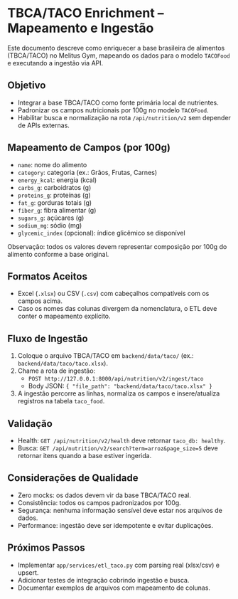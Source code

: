# TBCA/TACO Enrichment – Mapeamento e Ingestão

Este documento descreve como enriquecer a base brasileira de alimentos (TBCA/TACO) no Melitus Gym, mapeando os dados para o modelo `TACOFood` e executando a ingestão via API.

## Objetivo
- Integrar a base TBCA/TACO como fonte primária local de nutrientes.
- Padronizar os campos nutricionais por 100g no modelo `TACOFood`.
- Habilitar busca e normalização na rota `/api/nutrition/v2` sem depender de APIs externas.

## Mapeamento de Campos (por 100g)
- `name`: nome do alimento
- `category`: categoria (ex.: Grãos, Frutas, Carnes)
- `energy_kcal`: energia (kcal)
- `carbs_g`: carboidratos (g)
- `proteins_g`: proteínas (g)
- `fat_g`: gorduras totais (g)
- `fiber_g`: fibra alimentar (g)
- `sugars_g`: açúcares (g)
- `sodium_mg`: sódio (mg)
- `glycemic_index` (opcional): índice glicêmico se disponível

Observação: todos os valores devem representar composição por 100g do alimento conforme a base original.

## Formatos Aceitos
- Excel (`.xlsx`) ou CSV (`.csv`) com cabeçalhos compatíveis com os campos acima.
- Caso os nomes das colunas divergem da nomenclatura, o ETL deve conter o mapeamento explícito.

## Fluxo de Ingestão
1. Coloque o arquivo TBCA/TACO em `backend/data/taco/` (ex.: `backend/data/taco/taco.xlsx`).
2. Chame a rota de ingestão:
   - `POST http://127.0.0.1:8000/api/nutrition/v2/ingest/taco`
   - Body JSON: `{ "file_path": "backend/data/taco/taco.xlsx" }`
3. A ingestão percorre as linhas, normaliza os campos e insere/atualiza registros na tabela `taco_food`.

## Validação
- Health: `GET /api/nutrition/v2/health` deve retornar `taco_db: healthy`.
- Busca: `GET /api/nutrition/v2/search?term=arroz&page_size=5` deve retornar itens quando a base estiver ingerida.

## Considerações de Qualidade
- Zero mocks: os dados devem vir da base TBCA/TACO real.
- Consistência: todos os campos padronizados por 100g.
- Segurança: nenhuma informação sensível deve estar nos arquivos de dados.
- Performance: ingestão deve ser idempotente e evitar duplicações.

## Próximos Passos
- Implementar `app/services/etl_taco.py` com parsing real (xlsx/csv) e upsert.
- Adicionar testes de integração cobrindo ingestão e busca.
- Documentar exemplos de arquivos com mapeamento de colunas.
